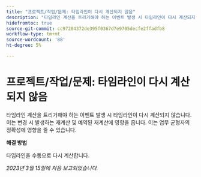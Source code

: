 ```yaml
---
title: "프로젝트/작업/문제: 타임라인이 다시 계산되지 않음"
description: "타임라인 계산을 트리거해야 하는 이벤트 발생 시 타임라인이 다시 계산되지 않습니다. 이는 변경 시 발생하는 재계산 및 예약된 재계산에 영향을 줍니다. 이는 업무 균형자의 정확성에 영향을 줄 수 있습니다."
hidefromtoc: true
source-git-commit: cc97204372de395f0367d7e9705decfe2ffadfb8
workflow-type: tm+mt
source-wordcount: '88'
ht-degree: 5%

---
```



# 프로젝트/작업/문제: 타임라인이 다시 계산되지 않음

타임라인 계산을 트리거해야 하는 이벤트 발생 시 타임라인이 다시 계산되지 않습니다. 이는 변경 시 발생하는 재계산 및 예약된 재계산에 영향을 줍니다. 이는 업무 균형자의 정확성에 영향을 줄 수 있습니다.

**해결 방법**

타임라인을 수동으로 다시 계산합니다.

_2023년 3월 15일에 처음 보고되었습니다._

